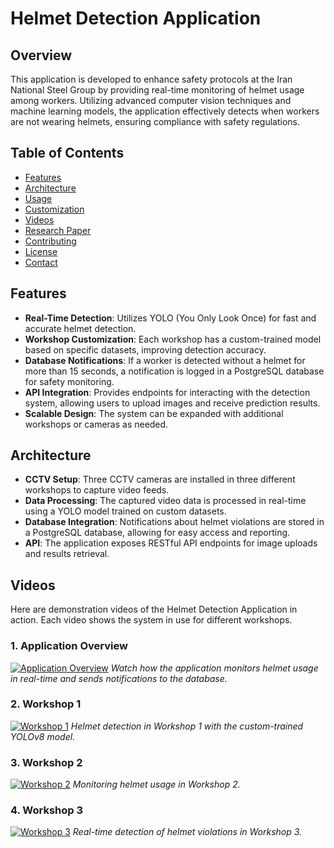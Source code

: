 # Helmet Detection Application 

## Overview
This application is developed to enhance safety protocols at the Iran National Steel Group by providing real-time monitoring of helmet usage among workers. Utilizing advanced computer vision techniques and machine learning models, the application effectively detects when workers are not wearing helmets, ensuring compliance with safety regulations.

## Table of Contents
- [Features](#features)
- [Architecture](#architecture)
- [Usage](#usage)
- [Customization](#customization)
- [Videos](#videos)
- [Research Paper](#research-paper)
- [Contributing](#contributing)
- [License](#license)
- [Contact](#contact)

## Features
- **Real-Time Detection**: Utilizes YOLO (You Only Look Once) for fast and accurate helmet detection.
- **Workshop Customization**: Each workshop has a custom-trained model based on specific datasets, improving detection accuracy.
- **Database Notifications**: If a worker is detected without a helmet for more than 15 seconds, a notification is logged in a PostgreSQL database for safety monitoring.
- **API Integration**: Provides endpoints for interacting with the detection system, allowing users to upload images and receive prediction results.
- **Scalable Design**: The system can be expanded with additional workshops or cameras as needed.

## Architecture
- **CCTV Setup**: Three CCTV cameras are installed in three different workshops to capture video feeds.
- **Data Processing**: The captured video data is processed in real-time using a YOLO model trained on custom datasets.
- **Database Integration**: Notifications about helmet violations are stored in a PostgreSQL database, allowing for easy access and reporting.
- **API**: The application exposes RESTful API endpoints for image uploads and results retrieval.


## Videos
Here are demonstration videos of the Helmet Detection Application in action. Each video shows the system in use for different workshops.

### 1. Application Overview
[![Application Overview](https://img.youtube.com/vi/your_video_id/0.jpg)](https://www.youtube.com/watch?v=your_video_id)
*Watch how the application monitors helmet usage in real-time and sends notifications to the database.*

### 2. Workshop 1
[![Workshop 1](https://img.youtube.com/vi/your_video_id/0.jpg)](https://www.youtube.com/watch?v=your_video_id)
*Helmet detection in Workshop 1 with the custom-trained YOLOv8 model.*

### 3. Workshop 2
[![Workshop 2](https://img.youtube.com/vi/your_video_id/0.jpg)](https://www.youtube.com/watch?v=your_video_id)
*Monitoring helmet usage in Workshop 2.*

### 4. Workshop 3
[![Workshop 3](https://img.youtube.com/vi/your_video_id/0.jpg)](https://www.youtube.com/watch?v=your_video_id)
*Real-time detection of helmet violations in Workshop 3.*
